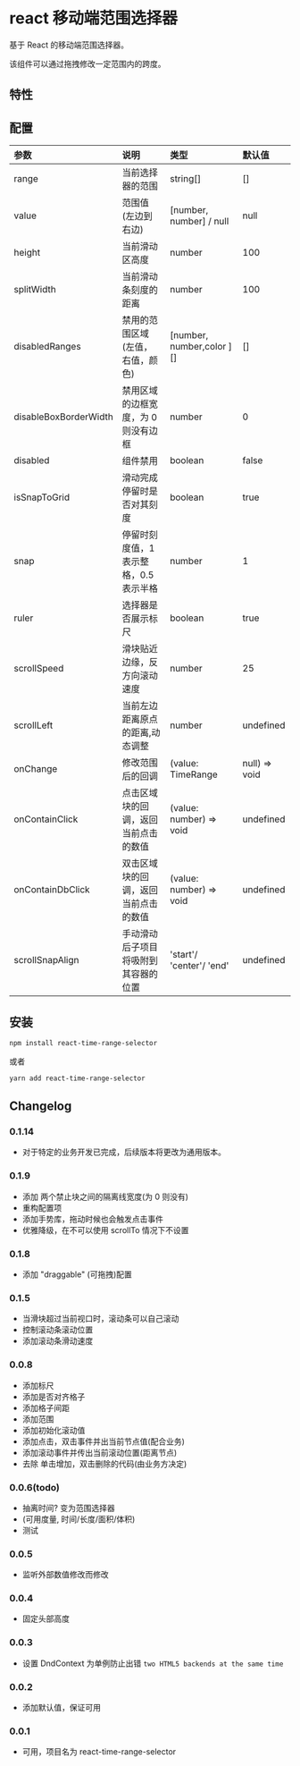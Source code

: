# react 移动端范围选择器

基于 React 的移动端范围选择器。

该组件可以通过拖拽修改一定范围内的跨度。

## 特性


## 配置
| 参数 | 说明 | 类型 | 默认值 |
| :----| :---- | :---- | :---- |
| range | 当前选择器的范围 | string[] | [] |
| value | 范围值(左边到右边) | [number, number] / null | null |
| height | 当前滑动区高度 | number | 100 |
| splitWidth | 当前滑动条刻度的距离 | number | 100 |
| disabledRanges | 禁用的范围区域(左值，右值，颜色) | [number, number,color ][] | [] |
| disableBoxBorderWidth | 禁用区域的边框宽度，为 0 则没有边框 | number | 0 |
| disabled| 组件禁用 | boolean| false|
| isSnapToGrid | 滑动完成停留时是否对其刻度 | boolean | true |
| snap | 停留时刻度值，1 表示整格，0.5 表示半格 | number | 1 |
| ruler | 选择器是否展示标尺 | boolean | true |
| scrollSpeed | 滑块贴近边缘，反方向滚动速度 | number | 25 |
| scrollLeft | 当前左边距离原点的距离,动态调整 | number  | undefined |
| onChange | 修改范围后的回调 | (value: TimeRange | null) => void| undefined |
| onContainClick | 点击区域块的回调，返回当前点击的数值 | (value: number) => void| undefined |
| onContainDbClick | 双击区域块的回调，返回当前点击的数值 | (value: number) => void | undefined |
| scrollSnapAlign | 手动滑动后子项目将吸附到其容器的位置 | 'start'/ 'center'/ 'end' | undefined |

## 安装

```bash
npm install react-time-range-selector
```

或者

```bash
yarn add react-time-range-selector
```


## Changelog

### 0.1.14
- 对于特定的业务开发已完成，后续版本将更改为通用版本。

### 0.1.9
- 添加 两个禁止块之间的隔离线宽度(为 0 则没有)
- 重构配置项
- 添加手势库，拖动时候也会触发点击事件
- 优雅降级，在不可以使用 scrollTo 情况下不设置

### 0.1.8
- 添加 "draggable" (可拖拽)配置

### 0.1.5
- 当滑块超过当前视口时，滚动条可以自己滚动
- 控制滚动条滚动位置
- 添加滚动条滑动速度

### 0.0.8
- 添加标尺
- 添加是否对齐格子
- 添加格子间距
- 添加范围
- 添加初始化滚动值
- 添加点击，双击事件并出当前节点值(配合业务)
- 添加滚动事件并传出当前滚动位置(距离节点)
- 去除 单击增加，双击删除的代码(由业务方决定)


### 0.0.6(todo)
- 抽离时间? 变为范围选择器
- (可用度量, 时间/长度/面积/体积)
- 测试

### 0.0.5
- 监听外部数值修改而修改

### 0.0.4
- 固定头部高度

### 0.0.3
- 设置  DndContext 为单例防止出错 `two HTML5 backends at the same time`

### 0.0.2
- 添加默认值，保证可用

### 0.0.1
- 可用，项目名为 react-time-range-selector


